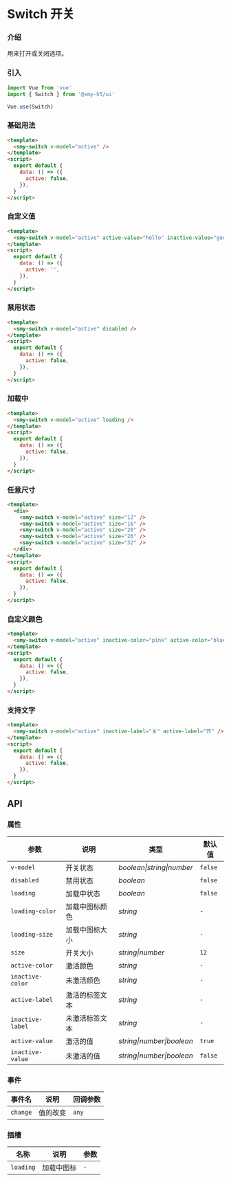 # Switch 开关

### 介绍

用来打开或关闭选项。

### 引入

```js
import Vue from 'vue'
import { Switch } from '@smy-h5/ui'

Vue.use(Switch)
```

### 基础用法

```html
<template>
  <smy-switch v-model="active" />
</template>
<script>
  export default {
    data: () => ({
      active: false,
    }),
  }
</script>
```

### 自定义值

```html
<template>
  <smy-switch v-model="active" active-value="hello" inactive-value="goodbye" />
</template>
<script>
  export default {
    data: () => ({
      active: '',
    }),
  }
</script>
```

### 禁用状态

```html
<template>
  <smy-switch v-model="active" disabled />
</template>
<script>
  export default {
    data: () => ({
      active: false,
    }),
  }
</script>
```

### 加载中

```html
<template>
  <smy-switch v-model="active" loading />
</template>
<script>
  export default {
    data: () => ({
      active: false,
    }),
  }
</script>
```

### 任意尺寸

```html
<template>
  <div>
    <smy-switch v-model="active" size="12" />
    <smy-switch v-model="active" size="16" />
    <smy-switch v-model="active" size="20" />
    <smy-switch v-model="active" size="26" />
    <smy-switch v-model="active" size="32" />
  </div>
</template>
<script>
  export default {
    data: () => ({
      active: false,
    }),
  }
</script>
```

### 自定义颜色

```html
<template>
  <smy-switch v-model="active" inactive-color="pink" active-color="blue" />
</template>
<script>
  export default {
    data: () => ({
      active: false,
    }),
  }
</script>
```

### 支持文字

```html
<template>
  <smy-switch v-model="active" inactive-label="关" active-label="开" />
</template>
<script>
  export default {
    data: () => ({
      active: false,
    }),
  }
</script>
```

## API

### 属性

| 参数             | 说明           | 类型                      | 默认值  |
| ---------------- | -------------- | ------------------------- | ------- |
| `v-model`        | 开关状态       | _boolean\|string\|number_ | `false` |
| `disabled`       | 禁用状态       | _boolean_                 | `false` |
| `loading`        | 加载中状态     | _boolean_                 | `false` |
| `loading-color`  | 加载中图标颜色 | _string_                  | `-`     |
| `loading-size`   | 加载中图标大小 | _string_                  | `-`     |
| `size`           | 开关大小       | _string\|number_          | `12`    |
| `active-color`   | 激活颜色       | _string_                  | `-`     |
| `inactive-color` | 未激活颜色     | _string_                  | `-`     |
| `active-label`   | 激活的标签文本 | _string_                  | `-`     |
| `inactive-label` | 未激活标签文本 | _string_                  | `-`     |
| `active-value`   | 激活的值       | _string\|number\|boolean_ | `true`  |
| `inactive-value` | 未激活的值     | _string\|number\|boolean_ | `false` |

### 事件

| 事件名   | 说明     | 回调参数 |
| -------- | -------- | -------- |
| `change` | 值的改变 | `any`    |

### 插槽

| 名称      | 说明       | 参数 |
| --------- | ---------- | ---- |
| `loading` | 加载中图标 | `-`  |
